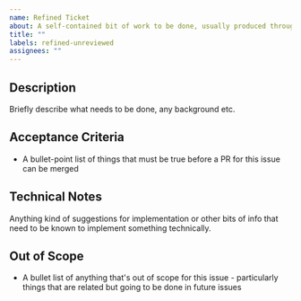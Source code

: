 ```yaml
---
name: Refined Ticket
about: A self-contained bit of work to be done, usually produced through refinement
title: ""
labels: refined-unreviewed
assignees: ""
---
```


## Description

Briefly describe what needs to be done, any background etc.

## Acceptance Criteria

-   A bullet-point list of things that must be true before a PR for this issue can be merged

## Technical Notes

Anything kind of suggestions for implementation or other bits of info that need to be known to implement something technically.

## Out of Scope

-   A bullet list of anything that's out of scope for this issue - particularly things that are related but going to be done in future issues
